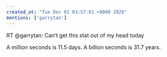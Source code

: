 ```yaml
---
created_at: "Tue Dec 01 03:57:01 +0000 2020"
mentions: ['garrytan']
---
```


RT @garrytan: Can’t get this stat out of my head today

A million seconds is 11.5 days. 
A billion seconds is 31.7 years.